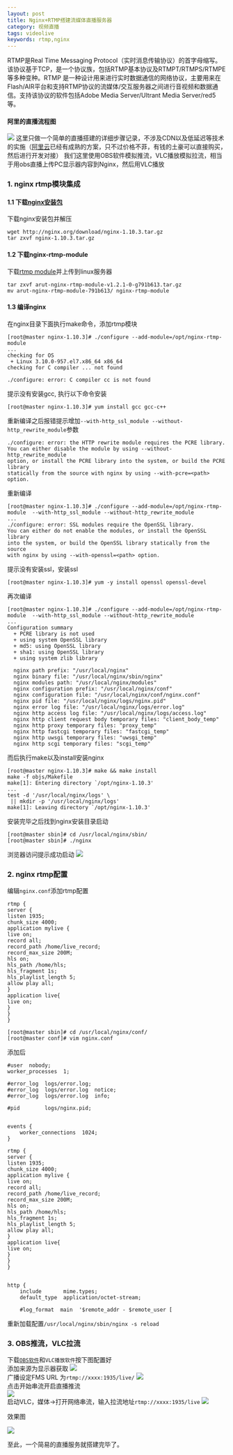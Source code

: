 ```yaml
---
layout: post
title: Nginx+RTMP搭建流媒体直播服务器
category: 视频直播
tags: videolive
keywords: rtmp,nginx
---
```


RTMP是Real Time Messaging Protocol（实时消息传输协议）的首字母缩写。该协议基于TCP，是一个协议族，包括RTMP基本协议及RTMPT/RTMPS/RTMPE等多种变种。RTMP
是一种设计用来进行实时数据通信的网络协议，主要用来在Flash/AIR平台和支持RTMP协议的流媒体/交互服务器之间进行音视频和数据通信。支持该协议的软件包括Adobe Media Server/Ultrant Media 
Server/red5等。
#### 阿里的直播流程图    
<img src="http://github-blog.oss-cn-shenzhen.aliyuncs.com/20190529.png"/>  
这里只做一个简单的直播搭建的详细步骤记录，不涉及CDN以及低延迟等技术的实施（<a href="https://help.aliyun.com/product/29949
.html">阿里云</a>已经有成熟的方案，只不过价格不菲，有钱的土豪可以直接购买，然后进行开发对接）  
我们这里使用OBS软件模拟推流，VLC播放模拟拉流，相当于用obs直播上传PC显示器内容到Nginx，然后用VLC播放


### 1. nginx rtmp模块集成
#### 1.1 下载<a href="http://nginx.org/en/download.html">nginx安装包</a>
   下载nginx安装包并解压
   ```
   wget http://nginx.org/download/nginx-1.10.3.tar.gz
   tar zxvf nginx-1.10.3.tar.gz
   ```
#### 1.2 下载nginx-rtmp-module
   下载<a href="http://arut.github.io/nginx-rtmp-module/">rtmp module</a>并上传到linux服务器
   ```
   tar zxvf arut-nginx-rtmp-module-v1.2.1-0-g791b613.tar.gz
   mv arut-nginx-rtmp-module-791b613/ nginx-rtmp-module
   ```
#### 1.3 编译nginx
   在nginx目录下面执行make命令，添加rtmp模块
   ```
   [root@master nginx-1.10.3]# ./configure --add-module=/opt/nginx-rtmp-module
   ...
   checking for OS
    + Linux 3.10.0-957.el7.x86_64 x86_64
   checking for C compiler ... not found
   
   ./configure: error: C compiler cc is not found
   ```
   提示没有安装gcc, 执行以下命令安装
   ```
   [root@master nginx-1.10.3]# yum install gcc gcc-c++
   ```
   重新编译之后报错提示增加`--with-http_ssl_module --without-http_rewrite_module`参数
   ```
   ./configure: error: the HTTP rewrite module requires the PCRE library.
   You can either disable the module by using --without-http_rewrite_module
   option, or install the PCRE library into the system, or build the PCRE library
   statically from the source with nginx by using --with-pcre=<path> option.
   ```
   重新编译
   ```
   [root@master nginx-1.10.3]# ./configure --add-module=/opt/nginx-rtmp-module  --with-http_ssl_module --without-http_rewrite_module
   ...
   ./configure: error: SSL modules require the OpenSSL library.
   You can either do not enable the modules, or install the OpenSSL library
   into the system, or build the OpenSSL library statically from the source
   with nginx by using --with-openssl=<path> option.
   ```
   提示没有安装ssl，安装ssl
   ```
   [root@master nginx-1.10.3]# yum -y install openssl openssl-devel
   ```
   再次编译
   ```
   [root@master nginx-1.10.3]# ./configure --add-module=/opt/nginx-rtmp-module  --with-http_ssl_module --without-http_rewrite_module
   ...
   Configuration summary
     + PCRE library is not used
     + using system OpenSSL library
     + md5: using OpenSSL library
     + sha1: using OpenSSL library
     + using system zlib library
   
     nginx path prefix: "/usr/local/nginx"
     nginx binary file: "/usr/local/nginx/sbin/nginx"
     nginx modules path: "/usr/local/nginx/modules"
     nginx configuration prefix: "/usr/local/nginx/conf"
     nginx configuration file: "/usr/local/nginx/conf/nginx.conf"
     nginx pid file: "/usr/local/nginx/logs/nginx.pid"
     nginx error log file: "/usr/local/nginx/logs/error.log"
     nginx http access log file: "/usr/local/nginx/logs/access.log"
     nginx http client request body temporary files: "client_body_temp"
     nginx http proxy temporary files: "proxy_temp"
     nginx http fastcgi temporary files: "fastcgi_temp"
     nginx http uwsgi temporary files: "uwsgi_temp"
     nginx http scgi temporary files: "scgi_temp"

   ```
   而后执行make以及install安装nginx
   ```
   [root@master nginx-1.10.3]# make && make install
   make -f objs/Makefile
   make[1]: Entering directory `/opt/nginx-1.10.3'
   ...
   test -d '/usr/local/nginx/logs' \
   	|| mkdir -p '/usr/local/nginx/logs'
   make[1]: Leaving directory `/opt/nginx-1.10.3'
   ```
   安装完毕之后找到nginx安装目录启动
   ```
   [root@master sbin]# cd /usr/local/nginx/sbin/
   [root@master sbin]# ./nginx 
   ```
   浏览器访问提示成功启动
   <img src="http://github-blog.oss-cn-shenzhen.aliyuncs.com/20190529-1.png"/> 
   
### 2. nginx rtmp配置
   编辑`nginx.conf`添加rtmp配置
   ```
   rtmp {
   server {
   listen 1935;
   chunk_size 4000;
   application mylive {
   live on;
   record all;
   record_path /home/live_record;
   record_max_size 200M;
   hls on;
   hls_path /home/hls;
   hls_fragment 1s;
   hls_playlist_length 5;
   allow play all;
   }
   application live{
   live on;
   }
   }
   }

   ```
   ```
   [root@master sbin]# cd /usr/local/nginx/conf/
   [root@master conf]# vim nginx.conf
   ```
   添加后
   ```
   #user  nobody;
   worker_processes  1;
   
   #error_log  logs/error.log;
   #error_log  logs/error.log  notice;
   #error_log  logs/error.log  info;
   
   #pid        logs/nginx.pid;
   
   
   events {
       worker_connections  1024;
   }
   
   rtmp {
   server {
   listen 1935;
   chunk_size 4000;
   application mylive {
   live on;
   record all;
   record_path /home/live_record;
   record_max_size 200M;
   hls on;
   hls_path /home/hls;
   hls_fragment 1s;
   hls_playlist_length 5;
   allow play all;
   }
   application live{
   live on;
   }
   }
   }

   
   http {
       include       mime.types;
       default_type  application/octet-stream;
   
       #log_format  main  '$remote_addr - $remote_user [
   ```
   重新加载配置`/usr/local/nginx/sbin/nginx -s reload`
   
### 3. OBS推流，VLC拉流
   下载<a href="http://www.obsapp.com/obsdownload/">`OBS软件`</a>和`VLC播放软件`按下图配置好  
   添加来源为显示器获取
   <img src="http://github-blog.oss-cn-shenzhen.aliyuncs.com/20190529-2.png"/>  
   广播设定FMS URL 为`rtmp://xxxx:1935/live/`
   <img src="http://github-blog.oss-cn-shenzhen.aliyuncs.com/20190529-3.png"/>  
   点击开始串流开启直播推流  
   <img src="http://github-blog.oss-cn-shenzhen.aliyuncs.com/20190529-4.png"/>  
   启动VLC，媒体->打开网络串流，输入拉流地址`rtmp://xxxx:1935/live`
   <img src="http://github-blog.oss-cn-shenzhen.aliyuncs.com/20190529-5.png"/>
   
   效果图  
   
   <img src="http://github-blog.oss-cn-shenzhen.aliyuncs.com/rtmp3.gif"/>
   
   至此，一个简易的直播服务就搭建完毕了。
   
   


   